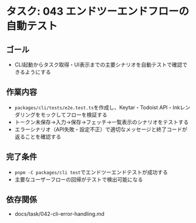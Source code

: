 # タスク: 043 エンドツーエンドフローの自動テスト

## ゴール

- CLI起動からタスク取得・UI表示までの主要シナリオを自動テストで確認できるようにする

## 作業内容

- `packages/cli/tests/e2e.test.ts`を作成し、Keytar・Todoist API・Inkレンダリングをモックしてフローを検証する
- トークン未保存→入力→保存→フェッチ→一覧表示のシナリオをテストする
- エラーシナリオ（API失敗・設定不正）で適切なメッセージと終了コードが返ることを確認する

## 完了条件

- `pnpm -C packages/cli test`でエンドツーエンドテストが成功する
- 主要なユーザーフローの回帰がテストで検出可能になる

## 依存関係

- docs/task/042-cli-error-handling.md
